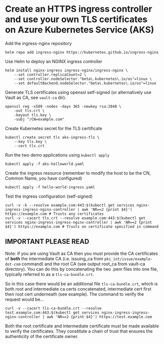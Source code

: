 # Create an HTTPS ingress controller and use your own TLS certificates on Azure Kubernetes Service (AKS)
Add the ingress-nginx repository
    
    helm repo add ingress-nginx https://kubernetes.github.io/ingress-nginx

Use Helm to deploy an NGINX ingress controller
    
    helm install nginx-ingress ingress-nginx/ingress-nginx \
        --set controller.replicaCount=2 \
        --set controller.nodeSelector."beta\.kubernetes\.io/os"=linux \
        --set defaultBackend.nodeSelector."beta\.kubernetes\.io/os"=linux

Generate TLS certificates using openssl self-signed (or alternatively use Vault as CA, see `vault-ca` dir).

    openssl req -x509 -nodes -days 365 -newkey rsa:2048 \
        -out tls.crt \
        -keyout tls.key \
        -subj "/CN=example.com"

Create Kubernetes secret for the TLS certificate

    kubectl create secret tls aks-ingress-tls \
        --key tls.key \
        --cert tls.crt

Run the two demo applications using `kubectl apply`

    kubectl apply -f aks-helloworld.yaml

Create the ingress resource (remember to modify the host to be the CN, Common Name, you have configured)

    kubectl apply -f hello-world-ingress.yaml

Test the ingress configuration (self-signed)

    curl -v -k --resolve example.com:443:$(kubectl get services nginx-ingress-ingress-nginx-controller | awk 'NR==2 {print $4}') https://example.com # Trusts any certificates
    curl -v --cacert tls.crt --resolve example.com:443:$(kubectl get services nginx-ingress-ingress-nginx-controller | awk 'NR==2 {print $4}') https://example.com # Trusts on certificate specified in command

## IMPORTANT PLEASE READ

Note: if you are using Vault as CA then you must provide the CA certificates of **both** the intermediate CA (i.e. issuing_ca from `pki_int/issue/example-dot-com` command) and the root CA (see output root_ca from vault-ca directory). You can do this by concatenating the two .pem files into one file, typically referred to as a `tls-ca-bundle.crt`.

So in this case there would be an additional file `tls-ca-bundle.crt`, which is both root and intermediate ca certs concatenated, intermediate cert first then root cert underneath (see example). The command to verify the request would be...

    curl -v --cacert tls-ca-bundle.crt --resolve test.example.com:443:$(kubectl get services nginx-ingress-ingress-nginx-controller | awk 'NR==2 {print $4}') https://test.example.com

Both the root certificate and intermediate certificate must be made available to verify the certificates. They constitute a chain of trust that ensures the authenticity of the certificate owner.